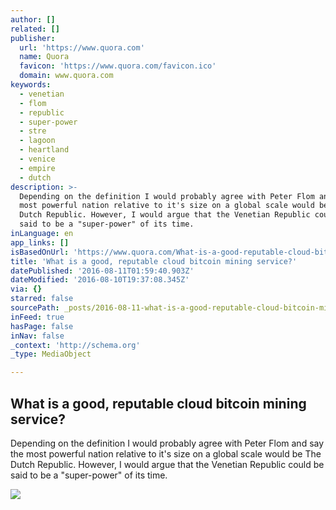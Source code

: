 ```yaml
---
author: []
related: []
publisher:
  url: 'https://www.quora.com'
  name: Quora
  favicon: 'https://www.quora.com/favicon.ico'
  domain: www.quora.com
keywords:
  - venetian
  - flom
  - republic
  - super-power
  - stre
  - lagoon
  - heartland
  - venice
  - empire
  - dutch
description: >-
  Depending on the definition I would probably agree with Peter Flom and say the
  most powerful nation relative to it's size on a global scale would be The
  Dutch Republic. However, I would argue that the Venetian Republic could be
  said to be a "super-power" of its time.
inLanguage: en
app_links: []
isBasedOnUrl: 'https://www.quora.com/What-is-a-good-reputable-cloud-bitcoin-mining-service'
title: 'What is a good, reputable cloud bitcoin mining service?'
datePublished: '2016-08-11T01:59:40.903Z'
dateModified: '2016-08-10T19:37:08.345Z'
via: {}
starred: false
sourcePath: _posts/2016-08-11-what-is-a-good-reputable-cloud-bitcoin-mining-service.md
inFeed: true
hasPage: false
inNav: false
_context: 'http://schema.org'
_type: MediaObject

---
```

<article style=""><h1>What is a good, reputable cloud bitcoin mining service?</h1><p>Depending on the definition I would probably agree with Peter Flom and say the most powerful nation relative to it's size on a global scale would be The Dutch Republic. However, I would argue that the Venetian Republic could be said to be a "super-power" of its time.</p><img src="https://qsf.ec.quoracdn.net/-images.new_grid.fb_share_default.png2801ad8885530345.png" /></article>